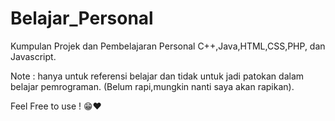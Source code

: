 # Belajar_Personal
Kumpulan Projek dan Pembelajaran Personal C++,Java,HTML,CSS,PHP, dan Javascript.

Note : hanya untuk referensi belajar dan tidak untuk jadi patokan dalam belajar pemrograman.
(Belum rapi,mungkin nanti saya akan rapikan).

Feel Free to use ! 😁❤
